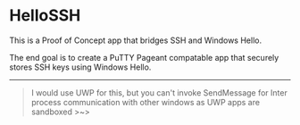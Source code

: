 # HelloSSH

This is a Proof of Concept app that bridges SSH and Windows Hello. 

The end goal is to create a PuTTY Pageant compatable app that securely stores SSH keys using Windows Hello.

---

> I would use UWP for this, but you can't invoke SendMessage for Inter process communication with other windows as UWP apps are sandboxed >~>
